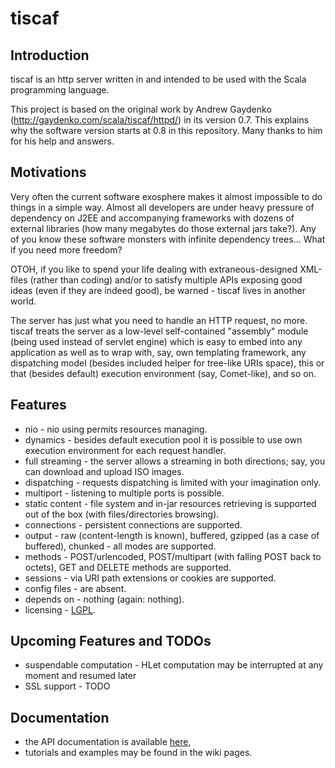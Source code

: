 tiscaf
======

Introduction
------------

tiscaf is an http server written in and intended to be used with the Scala programming language. 

This project is based on the original work by Andrew Gaydenko (http://gaydenko.com/scala/tiscaf/httpd/) in its version 0.7. This explains why the software version starts at 0.8 in this repository.
Many thanks to him for his help and answers.

Motivations
-----------

Very often the current software exosphere makes it almost impossible to do things in a simple way. Almost all developers are under heavy pressure of dependency on J2EE and accompanying frameworks with dozens of external libraries (how many megabytes do those external jars take?). Any of you know these software monsters with infinite dependency trees... What if you need more freedom?

OTOH, if you like to spend your life dealing with extraneous-designed XML-files (rather than coding) and/or to satisfy multiple APIs exposing good ideas (even if they are indeed good), be warned - tiscaf lives in another world.

The server has just what you need to handle an HTTP request, no more. tiscaf treats the server as a low-level self-contained "assembly" module (being used instead of servlet engine) which is easy to embed into any application as well as to wrap with, say, own templating framework, any dispatching model (besides included helper for tree-like URIs space), this or that (besides default) execution environment (say, Comet-like), and so on. 

Features
--------

 - nio - nio using permits resources managing.
 - dynamics - besides default execution pool it is possible to use own execution environment for each request handler.
 - full streaming - the server allows a streaming in both directions; say, you can download and upload ISO images.
 - dispatching - requests dispatching is limited with your imagination only.
 - multiport - listening to multiple ports is possible.
 - static content - file system and in-jar resources retrieving is supported out of the box (with files/directories browsing).
 - connections - persistent connections are supported.
 - output - raw (content-length is known), buffered, gzipped (as a case of buffered), chunked - all modes are supported.
 - methods - POST/urlencoded, POST/multipart (with falling POST back to octets), GET and DELETE methods are supported.
 - sessions - via URI path extensions or cookies are supported.
 - config files - are absent.
 - depends on - nothing (again: nothing).
 - licensing - [LGPL](http://www.gnu.org/licenses/lgpl.html).

Upcoming Features and TODOs
---------------------------

 - suspendable computation - HLet computation may be interrupted at any moment and resumed later
 - SSL support - TODO

Documentation
-------------

 - the API documentation is available [here](http://gnieh.github.com/tiscaf/api/),
 - tutorials and examples may be found in the wiki pages.
